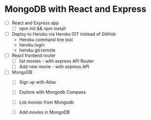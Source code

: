 MongoDB with React and Express
==============================

* [ ] React and Express app
  * [ ] npm init && npm install
* [ ] Deploy to Heroku via Heroku GIT instead of GitHub
  * Heroku command line tool
  * heroku login
  * heroku git:remote
* [ ] React frontend router
  * [ ] list movies - with express API Router
  * [ ] Add new movie - with express API
* [ ] MongoDB
  * [ ] Sign up with Atlas
  * [ ] Explore with Mongodb Compass
  * [ ] List movies from Mongodb
  * [ ] Add movies in MongoDB


